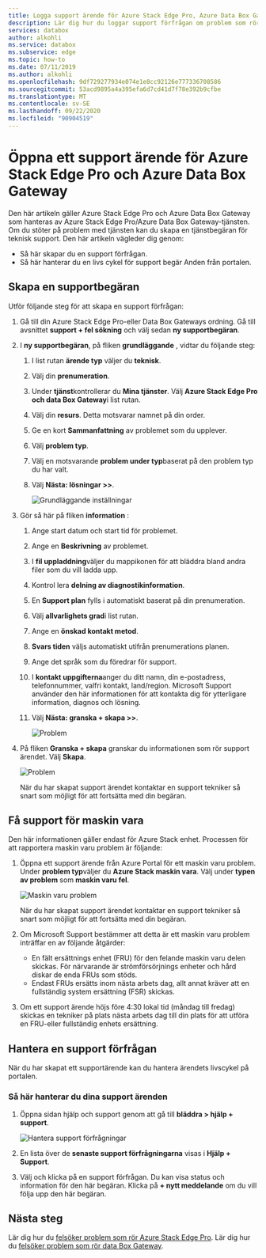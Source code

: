 ```yaml
---
title: Logga support ärende för Azure Stack Edge Pro, Azure Data Box Gateway | Microsoft Docs
description: Lär dig hur du loggar support förfrågan om problem som rör Azure Stack Edge Pro eller Data Box Gateway beställningar.
services: databox
author: alkohli
ms.service: databox
ms.subservice: edge
ms.topic: how-to
ms.date: 07/11/2019
ms.author: alkohli
ms.openlocfilehash: 9df729277934e074e1e8cc92126e777336708586
ms.sourcegitcommit: 53acd9895a4a395efa6d7cd41d7f78e392b9cfbe
ms.translationtype: MT
ms.contentlocale: sv-SE
ms.lasthandoff: 09/22/2020
ms.locfileid: "90904519"
---
```

# <a name="open-a-support-ticket-for-azure-stack-edge-pro-and-azure-data-box-gateway"></a>Öppna ett support ärende för Azure Stack Edge Pro och Azure Data Box Gateway

Den här artikeln gäller Azure Stack Edge Pro och Azure Data Box Gateway som hanteras av Azure Stack Edge Pro/Azure Data Box Gateway-tjänsten. Om du stöter på problem med tjänsten kan du skapa en tjänstbegäran för teknisk support. Den här artikeln vägleder dig genom:

* Så här skapar du en support förfrågan.
* Så här hanterar du en livs cykel för support begär Anden från portalen.

## <a name="create-a-support-request"></a>Skapa en supportbegäran

Utför följande steg för att skapa en support förfrågan:

1. Gå till din Azure Stack Edge Pro-eller Data Box Gateways ordning. Gå till avsnittet **support + fel sökning** och välj sedan **ny supportbegäran**.

2. I **ny supportbegäran**, på fliken **grundläggande** , vidtar du följande steg:

    1. I list rutan **ärende typ** väljer du **teknisk**.
    2. Välj din **prenumeration**.
    3. Under **tjänst**kontrollerar du **Mina tjänster**. Välj **Azure Stack Edge Pro och data Box Gateway**i list rutan.
    4. Välj din **resurs**. Detta motsvarar namnet på din order.
    5. Ge en kort **Sammanfattning** av problemet som du upplever. 
    6. Välj **problem typ**.
    7. Välj en motsvarande **problem under typ**baserat på den problem typ du har valt.
    8. Välj **Nästa: lösningar >>**.

        ![Grundläggande inställningar](./media/azure-stack-edge-contact-microsoft-support/data-box-edge-support-request-1.png)

3. Gör så här på fliken **information** :

    1. Ange start datum och start tid för problemet.
    2. Ange en **Beskrivning** av problemet.
    3. I **fil uppladdning**väljer du mappikonen för att bläddra bland andra filer som du vill ladda upp.
    4. Kontrol lera **delning av diagnostikinformation**.
    5. En **Support plan** fylls i automatiskt baserat på din prenumeration.
    6. Välj **allvarlighets grad**i list rutan.
    7. Ange en **önskad kontakt metod**.
    8. **Svars tiden** väljs automatiskt utifrån prenumerations planen.
    9. Ange det språk som du föredrar för support.
    10. I **kontakt uppgifterna**anger du ditt namn, din e-postadress, telefonnummer, valfri kontakt, land/region. Microsoft Support använder den här informationen för att kontakta dig för ytterligare information, diagnos och lösning. 
    11. Välj **Nästa: granska + skapa >>**.

        ![Problem](./media/azure-stack-edge-contact-microsoft-support/data-box-edge-support-request-2.png)

4. På fliken **Granska + skapa** granskar du informationen som rör support ärendet. Välj **Skapa**. 

    ![Problem](./media/azure-stack-edge-contact-microsoft-support/data-box-edge-support-request-3.png)

    När du har skapat support ärendet kontaktar en support tekniker så snart som möjligt för att fortsätta med din begäran.

## <a name="get-hardware-support"></a>Få support för maskin vara

Den här informationen gäller endast för Azure Stack enhet. Processen för att rapportera maskin varu problem är följande:

1. Öppna ett support ärende från Azure Portal för ett maskin varu problem. Under **problem typ**väljer du **Azure Stack maskin vara**. Välj under **typen av problem** som **maskin varu fel**.

    ![Maskin varu problem](./media/azure-stack-edge-contact-microsoft-support/data-box-edge-hardware-issue-1.png)

    När du har skapat support ärendet kontaktar en support tekniker så snart som möjligt för att fortsätta med din begäran.

2. Om Microsoft Support bestämmer att detta är ett maskin varu problem inträffar en av följande åtgärder:

    * En fält ersättnings enhet (FRU) för den felande maskin varu delen skickas. För närvarande är strömförsörjnings enheter och hård diskar de enda FRUs som stöds.
    * Endast FRUs ersätts inom nästa arbets dag, allt annat kräver att en fullständig system ersättning (FSR) skickas.

3. Om ett support ärende höjs före 4:30 lokal tid (måndag till fredag) skickas en tekniker på plats nästa arbets dag till din plats för att utföra en FRU-eller fullständig enhets ersättning.

## <a name="manage-a-support-request"></a>Hantera en support förfrågan

När du har skapat ett supportärende kan du hantera ärendets livscykel på portalen.

### <a name="to-manage-your-support-requests"></a>Så här hanterar du dina support ärenden

1. Öppna sidan hjälp och support genom att gå till **bläddra > hjälp + support**.

    ![Hantera support förfrågningar](./media/azure-stack-edge-contact-microsoft-support/data-box-edge-manage-support-request-1.png)

2. En lista över de **senaste support förfrågningarna** visas i **Hjälp + Support**.

    <!--[Manage support requests](./media/azure-stack-edge-contact-microsoft-support/data-box-edge-support-request-1.png)--> 

3. Välj och klicka på en support förfrågan. Du kan visa status och information för den här begäran. Klicka på **+ nytt meddelande** om du vill följa upp den här begäran.

## <a name="next-steps"></a>Nästa steg

Lär dig hur du [felsöker problem som rör Azure Stack Edge Pro](azure-stack-edge-troubleshoot.md).
Lär dig hur du [felsöker problem som rör data Box Gateway](data-box-gateway-troubleshoot.md).
